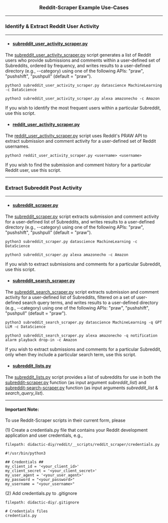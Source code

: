 <h3 align='center'>Reddit-Scraper Example Use-Cases </h3>

---
### Identify & Extract Reddit User Activity
---
- #### [subreddit_user_activity_scraper.py](https://github.com/kariemoorman/didactic-diy/blob/main/reddit/__scripts/reddit_scraper/subreddit_user_activity_scraper.py)  

The [subreddit_user_activity_scraper.py](https://github.com/kariemoorman/didactic-diy/blob/main/reddit/__scripts/reddit_scraper/subreddit_user_activity_scraper.py) script generates a list of Reddit users who provide submissions and comments within a user-defined set of Subreddits, ordered by frequency, and writes results to a user-defined directory (e.g., --category) using one of the following APIs: "praw", "pushshift", "pushpull" (default = "praw").

```
python3 subreddit_user_activity_scraper.py datascience MachineLearning -c DataScience 

python3 subreddit_user_activity_scraper.py alexa amazonecho -c Amazon 
```

If you wish to identify the most frequent users within a particular Subreddit, use this script.  

- #### [reddit_user_activity_scraper.py](https://github.com/kariemoorman/didactic-diy/blob/main/reddit/__scripts/reddit_scraper/reddit_user_activity_scraper.py)
The [reddit_user_activity_scraper.py](https://github.com/kariemoorman/didactic-diy/blob/main/reddit/__scripts/reddit_scraper/reddit_user_activity_scraper.py) script uses Reddit's PRAW API to extract submission and comment activity for a user-defined set of Reddit usernames.

```
python3 reddit_user_activity_scraper.py <username> <username> 
```

If you wish to find the submission and comment history for a particular Reddit user, use this script.

 
---
### Extract Subreddit Post Activity
--- 
- #### [subreddit_scraper.py](https://github.com/kariemoorman/didactic-diy/blob/main/reddit/__scripts/reddit_scraper/subreddit_scraper.py) 
The [subreddit_scraper.py](https://github.com/kariemoorman/didactic-diy/blob/main/reddit/__scripts/reddit_scraper/subreddit_scraper.py) script extracts submission and comment activity for a user-defined list of Subreddits, and writes results to a user-defined directory (e.g., --category) using one of the following APIs: "praw", "pushshift", "pushpull" (default = "praw").

```
python3 subreddit_scraper.py datascience MachineLearning -c DataScience

python3 subreddit_scraper.py alexa amazonecho -c Amazon
```

If you wish to extract submissions and comments for a particular Subreddit, use this script.

- #### [subreddit_search_scraper.py](https://github.com/kariemoorman/didactic-diy/blob/main/reddit/__scripts/reddit_scraper/subreddit_scraper.py)
The [subreddit_search_scraper.py](https://github.com/kariemoorman/didactic-diy/blob/main/reddit/__scripts/reddit_scraper/subreddit_scraper.py) script extracts submission and comment activity for a user-defined list of Subreddits, filtered on a set of user-defined search query terms, and writes results to a user-defined directory (e.g., --category) using one of the following APIs: "praw", "pushshift", "pushpull" (default = "praw").

```
python3 subreddit_search_scraper.py datascience MachineLearning -q GPT LLM -c DataScience

python3 subreddit_search_scraper.py alexa amazonecho -q notification alarm playback drop-in -c Amazon
```

If you wish to extract submissions and comments for a particular Subreddit, only when they include a particular search term, use this script.

- #### [subreddit_lists.py](https://github.com/kariemoorman/didactic-diy/blob/main/reddit/__scripts/reddit_scraper/subreddit_lists.py)
The [subreddit_lists.py](https://github.com/kariemoorman/didactic-diy/blob/main/reddit/__scripts/reddit_scraper/subreddit_lists.py) script provides a list of subreddits for use in both the [subreddit-scraper.py](https://github.com/kariemoorman/didactic-diy/blob/main/reddit/__scripts/reddit_scraper/subreddit-scraper.py) function (as input argument *subreddit_list*) and [subreddit-search-scraper.py](https://github.com/kariemoorman/didactic-diy/blob/main/reddit/__scripts/reddit_scraper/subreddit-search-scraper.py) function (as input arguments *subreddit_list* & *search_query_list*).

---

#### Important Note: 
To use Reddit-Scraper scripts in their current form, please 

(1) Create a credentials.py file that contains your Reddit development application and user credentials, e.g., 
```
filepath: didactic-diy/reddit/__scripts/reddit_scraper/credentials.py
```
```
#!/usr/bin/python3

## Credentials ##
my_client_id = '<your_client_id>'
my_client_secret = '<your_client_secret>'
my_user_agent = '<your_user_agent>'
my_password = "<your_password>"
my_username = "<your_username>"

```

(2) Add credentials.py to .gitignore 
```
filepath: didactic-diy/.gitignore
```
```
# Credentials files
credentials.py
```
